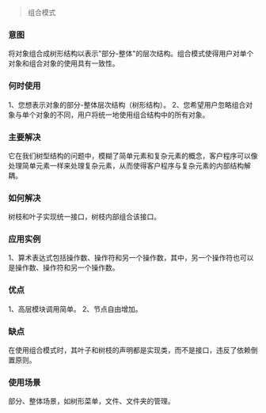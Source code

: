 > 组合模式

### 意图
将对象组合成树形结构以表示"部分-整体"的层次结构。组合模式使得用户对单个对象和组合对象的使用具有一致性。

### 何时使用
1、您想表示对象的部分-整体层次结构（树形结构）。
2、您希望用户忽略组合对象与单个对象的不同，用户将统一地使用组合结构中的所有对象。

### 主要解决
它在我们树型结构的问题中，模糊了简单元素和复杂元素的概念，客户程序可以像处理简单元素一样来处理复杂元素，从而使得客户程序与复杂元素的内部结构解耦。

### 如何解决
树枝和叶子实现统一接口，树枝内部组合该接口。

### 应用实例
1、算术表达式包括操作数、操作符和另一个操作数，其中，另一个操作符也可以是操作数、操作符和另一个操作数。

### 优点
1、高层模块调用简单。
2、节点自由增加。

### 缺点
在使用组合模式时，其叶子和树枝的声明都是实现类，而不是接口，违反了依赖倒置原则。

### 使用场景
部分、整体场景，如树形菜单，文件、文件夹的管理。
